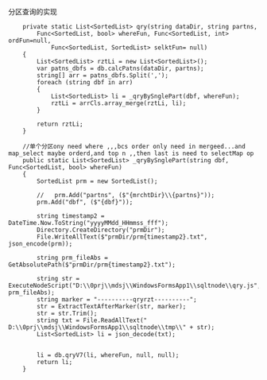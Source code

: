 分区查询的实现




        private static List<SortedList> qry(string dataDir, string partns,
            Func<SortedList, bool> whereFun, Func<SortedList, int> ordFun=null,
                Func<SortedList, SortedList> selktFun= null)
        {
            List<SortedList> rztLi = new List<SortedList>();
            var patns_dbfs = db.calcPatns(dataDir, partns);
            string[] arr = patns_dbfs.Split(',');
            foreach (string dbf in arr)
            {
                List<SortedList> li = _qryBySnglePart(dbf, whereFun);
                rztLi = arrCls.array_merge(rztLi, li);
            }

            return rztLi;
        }

        //单个分区ony need where ,,,bcs order only need in mergeed...and map_select maybe orderd,and top n ,,then last is need to selectMap op
        public static List<SortedList> _qryBySnglePart(string dbf, Func<SortedList, bool> whereFun)
        {
            SortedList prm = new SortedList();

            //   prm.Add("partns", ($"{mrchtDir}\\{partns}"));
            prm.Add("dbf", ($"{dbf}"));

            string timestamp2 = DateTime.Now.ToString("yyyyMMdd_HHmmss_fff");
            Directory.CreateDirectory("prmDir");
            File.WriteAllText($"prmDir/prm{timestamp2}.txt", json_encode(prm));

            string prm_fileAbs = GetAbsolutePath($"prmDir/prm{timestamp2}.txt");

            string str = ExecuteNodeScript("D:\\0prj\\mdsj\\WindowsFormsApp1\\sqltnode\\qry.js", prm_fileAbs);
            string marker = "----------qryrzt----------";
            str = ExtractTextAfterMarker(str, marker);
            str = str.Trim();
            string txt = File.ReadAllText(" D:\\0prj\\mdsj\\WindowsFormsApp1\\sqltnode\\tmp\\" + str);
            List<SortedList> li = json_decode(txt);


            li = db.qryV7(li, whereFun, null, null);
            return li;
        }

